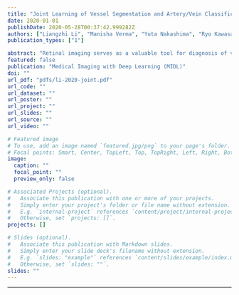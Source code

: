 ```yaml
---
title: "Joint Learning of Vessel Segmentation and Artery/Vein Classification with Post-processing"
date: 2020-01-01
publishDate: 2020-05-28T00:37:42.999282Z
authors: ["Liangzhi Li", "Manisha Verma", "Yuta Nakashima", "Ryo Kawasaki", "Hajime Nagahara"]
publication_types: ["1"]

abstract: "Retinal imaging serves as a valuable tool for diagnosis of various diseases. However, reading retinal images is a difficult and time-consuming task even for experienced specialists. The fundamental step towards automated retinal image analysis is vessel segmentation and artery/vein classification, which provide various information on potential disorders. To improve the performance of the existing automated methods for retinal image analysis, we propose a two-step vessel classification. We adopt a UNet-based model, SeqNet, to accurately segment vessels from the background and make prediction on the vessel type. Our model does segmentation and classification sequentially, which alleviates the problem of label distribution bias and facilitates training. To further refine classification results, we post-process them considering the structural information among vessels to propagate highly confident prediction to surrounding vessels. Our experiments show that our method improves AUC to 0.98 for segmentation and the accuracy to 0.92 in classification over DRIVE dataset."
featured: false
publication: "Medical Imaging with Deep Learning (MIDL)"
doi: ""
url_pdf: "pdfs/li-2020-joint.pdf"
url_code: ""
url_dataset: ""
url_poster: ""
url_project: ""
url_slides: ""
url_source: ""
url_video: ""

# Featured image
# To use, add an image named `featured.jpg/png` to your page's folder. 
# Focal points: Smart, Center, TopLeft, Top, TopRight, Left, Right, BottomLeft, Bottom, BottomRight.
image:
  caption: ""
  focal_point: ""
  preview_only: false

# Associated Projects (optional).
#   Associate this publication with one or more of your projects.
#   Simply enter your project's folder or file name without extension.
#   E.g. `internal-project` references `content/project/internal-project/index.md`.
#   Otherwise, set `projects: []`.
projects: []

# Slides (optional).
#   Associate this publication with Markdown slides.
#   Simply enter your slide deck's filename without extension.
#   E.g. `slides: "example"` references `content/slides/example/index.md`.
#   Otherwise, set `slides: ""`.
slides: ""
---
```

---

